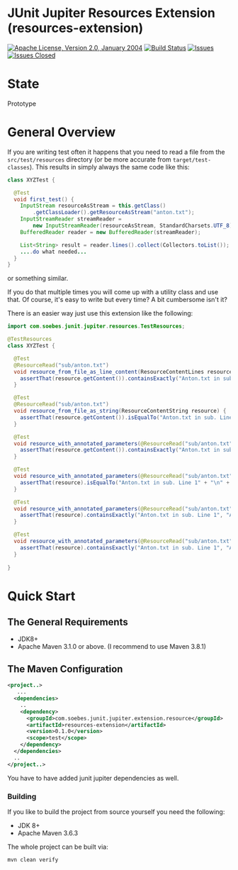 <!---
 Licensed to the Apache Software Foundation (ASF) under one or more
 contributor license agreements.  See the NOTICE file distributed with
 this work for additional information regarding copyright ownership.
 The ASF licenses this file to You under the Apache License, Version 2.0
 (the "License"); you may not use this file except in compliance with
 the License.  You may obtain a copy of the License at

      http://www.apache.org/licenses/LICENSE-2.0

 Unless required by applicable law or agreed to in writing, software
 distributed under the License is distributed on an "AS IS" BASIS,
 WITHOUT WARRANTIES OR CONDITIONS OF ANY KIND, either express or implied.
 See the License for the specific language governing permissions and
 limitations under the License.
-->
# JUnit Jupiter Resources Extension (resources-extension)

[![Apache License, Version 2.0, January 2004](https://img.shields.io/github/license/apache/maven.svg?label=License)][license]
[![Build Status](https://cloud.drone.io/api/badges/khmarbaise/resources-extension/status.svg)](https://cloud.drone.io/khmarbaise/resources-extension)
[![Issues](https://img.shields.io/github/issues/khmarbaise/resources-extension)](https://github.com/khmarbaise/resources-extension/issues)
[![Issues Closed](https://img.shields.io/github/issues-closed/khmarbaise/resources-extension)](https://github.com/khmarbaise/resources-extension/issues?q=is%3Aissue+is%3Aclosed)

# State

Prototype

# General Overview

If you are writing test often it happens that you need to read a file
from the `src/test/resources` directory (or be more accurate from `target/test-classes`).
This results in simply always the same code like this:

```java
class XYZTest {

  @Test
  void first_test() {
    InputStream resourceAsStream = this.getClass()
        .getClassLoader().getResourceAsStream("anton.txt");
    InputStreamReader streamReader =
        new InputStreamReader(resourceAsStream, StandardCharsets.UTF_8);
    BufferedReader reader = new BufferedReader(streamReader);

    List<String> result = reader.lines().collect(Collectors.toList());
    ....do what needed...
  }
}
```
or something similar.

If you do that multiple times you will come up with a utility class and use that.
Of course, it's easy to write but every time? A bit cumbersome isn't it?

There is an easier way just use this extension like the following:

```java
import com.soebes.junit.jupiter.resources.TestResources;

@TestResources
class XYZTest {

  @Test
  @ResourceRead("sub/anton.txt")
  void resource_from_file_as_line_content(ResourceContentLines resource) {
    assertThat(resource.getContent()).containsExactly("Anton.txt in sub. Line 1", "Anton.txt in sub. Line 2");
  }

  @Test
  @ResourceRead("sub/anton.txt")
  void resource_from_file_as_string(ResourceContentString resource) {
    assertThat(resource.getContent()).isEqualTo("Anton.txt in sub. Line 1" + "\n" + "Anton.txt in sub. Line 2");
  }

  @Test
  void resource_with_annotated_parameters(@ResourceRead("sub/anton.txt") ResourceContentLines resource) {
    assertThat(resource.getContent()).containsExactly("Anton.txt in sub. Line 1", "Anton.txt in sub. Line 2");
  }

  @Test
  void resource_with_annotated_parameters(@ResourceRead("sub/anton.txt") String resource) {
    assertThat(resource).isEqualTo("Anton.txt in sub. Line 1" + "\n" + "Anton.txt in sub. Line 2");
  }

  @Test
  void resource_with_annotated_parameters(@ResourceRead("sub/anton.txt") List<String> resource) {
    assertThat(resource).containsExactly("Anton.txt in sub. Line 1", "Anton.txt in sub. Line 2");
  }

  @Test
  void resource_with_annotated_parameters(@ResourceRead("sub/anton.txt") Stream<String> resource) {
    assertThat(resource).containsExactly("Anton.txt in sub. Line 1", "Anton.txt in sub. Line 2");
  }
  
}

```
# Quick Start

## The General Requirements

* JDK8+
* Apache Maven 3.1.0 or above. (I recommend to use Maven 3.8.1)

## The Maven Configuration

```xml
<project..>
   ...
  <dependencies>
    ..
    <dependency>
      <groupId>com.soebes.junit.jupiter.extension.resource</groupId>
      <artifactId>resources-extension</artifactId>
      <version>0.1.0</version>
      <scope>test</scope>
    </dependency>
  </dependencies>
  ..
</project..>
```
You have to have added junit jupiter dependencies as well.

### Building 

If you like to build the project from source yourself you need the following:

* JDK 8+
* Apache Maven 3.6.3

The whole project can be built via:
```bash
mvn clean verify
```

[license]: https://www.apache.org/licenses/LICENSE-2.0
